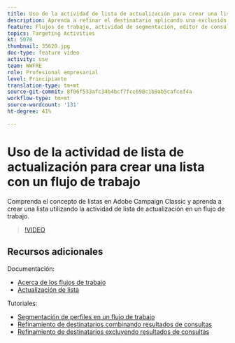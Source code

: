 ```yaml
---
title: Uso de la actividad de lista de actualización para crear una lista con un flujo de trabajo
description: Aprenda a refinar el destinatario aplicando una exclusión estándar a un flujo de trabajo. También aprenderá a crear filtros predefinidos y a crear problemas en el flujo de trabajo.
feature: Flujos de trabajo, actividad de segmentación, editor de consultas
topics: Targeting Activities
kt: 5078
thumbnail: 35620.jpg
doc-type: feature video
activity: use
team: WWFRE
role: Profesional empresarial
level: Principiante
translation-type: tm+mt
source-git-commit: 8f06f533afc34b4bcf7fcc690c1b9ab5cafcef4a
workflow-type: tm+mt
source-wordcount: '131'
ht-degree: 41%

---
```



# Uso de la actividad de lista de actualización para crear una lista con un flujo de trabajo

Comprenda el concepto de listas en Adobe Campaign Classic y aprenda a crear una lista utilizando la actividad de lista de actualización en un flujo de trabajo.

>[!VIDEO](https://video.tv.adobe.com/v/35620?quality=12)

## Recursos adicionales

Documentación:

* [Acerca de los flujos de trabajo](https://docs.adobe.com/content/help/es-ES/campaign-classic/using/automating-with-workflows/introduction/about-workflows.html)
* [Actualización de lista](https://docs.adobe.com/content/help/en/campaign-classic/using/automating-with-workflows/targeting-activities/list-update.html)

Tutoriales:

* [Segmentación de perfiles en un flujo de trabajo](/help/getting-started/targeting-profiles-in-a-workflow.md)
* [Refinamiento de destinatarios combinando resultados de consultas](/help/automating-with-workflows/refining-targets-by-combining-query-results.md)
* [Refinamiento de destinatarios excluyendo resultados de consultas](/help/automating-with-workflows/refining-targets-by-excluding-query-results.md)

